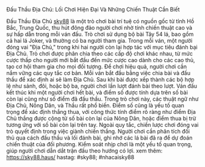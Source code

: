 Đấu Thầu Địa Chủ: Lối Chơi Hiện Đại Và Những Chiến Thuật Cần Biết

Đấu Thầu Địa Chủ [sky88](https://sky88.haus/) là một trò chơi bài trí tuệ có nguồn gốc từ tỉnh Hồ Bắc, Trung Quốc, thu hút đông đảo người chơi nhờ tính chiến thuật cao và sự hấp dẫn trong mỗi ván đấu. Trò chơi sử dụng bộ bài Tây 54 lá, bao gồm cả hai lá Joker, và thường có ba người tham gia. Trong mỗi ván, một người đóng vai "Địa Chủ," trong khi hai người còn lại hợp tác với mục tiêu đánh bại Địa Chủ. Trò chơi được phân chia theo các cấp độ chơi khác nhau, từ mức cược thấp cho người mới bắt đầu đến mức cược cao dành cho các cao thủ, tạo cơ hội tham gia cho mọi đối tượng. Để chơi hiệu quả, người chơi cần nắm vững các quy tắc cơ bản. Mỗi ván bắt đầu bằng việc chia bài và đấu thầu để xác định ai sẽ làm Địa Chủ. Sau khi bài được xếp thành các bộ hợp lệ như sảnh, đôi, hoặc bộ ba, người chơi lần lượt đánh bài theo lượt. Ván đấu kết thúc khi một người chơi hết bài, và điểm số được tính dựa trên số bài còn lại cũng như số điểm đã đấu thầu. Trong trò chơi này, các thuật ngữ như Địa Chủ, Nông Dân, và Thầu rất phổ biến. Điểm số cũng là yếu tố quan trọng để xác định thắng thua, với công thức tính điểm rõ ràng như điểm Địa Chủ thắng được cộng từ số bài còn lại của Nông Dân, hoặc điểm thua bị trừ tương ứng với số bài còn lại trên tay. Ngoài quy tắc, chiến lược chơi đóng vai trò quyết định trong việc giành chiến thắng. Người chơi cần phân tích đối thủ qua cách đấu thầu và lối đánh bài, ghi nhớ các lá bài đã ra để dự đoán chiến thuật của đối phương. Kiểm soát nhịp chơi là một yếu tố quan trọng, giúp người chơi dẫn dắt trận đấu theo hướng có lợi.
xem thêm: https://sky88.haus/
hastag: #sky88; #nhacaisky88
